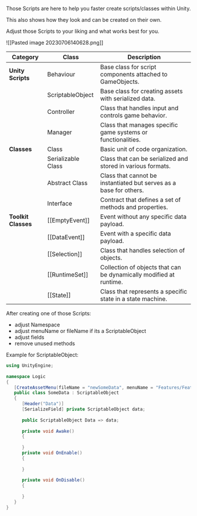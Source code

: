 
Those Scripts are here to help you faster create scripts/classes within Unity.

This also shows how they look and can be created on their own.

Adjust those Scripts to your liking and what works best for you.

![[Pasted image 20230706140628.png]]

|Category|Class|Description|
|---|---|---|
|**Unity Scripts**|Behaviour|Base class for script components attached to GameObjects.|
||ScriptableObject|Base class for creating assets with serialized data.|
||Controller|Class that handles input and controls game behavior.|
||Manager|Class that manages specific game systems or functionalities.|
|**Classes**|Class|Basic unit of code organization.|
||Serializable Class|Class that can be serialized and stored in various formats.|
||Abstract Class|Class that cannot be instantiated but serves as a base for others.|
||Interface|Contract that defines a set of methods and properties.|
|**Toolkit Classes**|[[EmptyEvent]]|Event without any specific data payload.|
||[[DataEvent]]|Event with a specific data payload.|
||[[Selection]]|Class that handles selection of objects.|
||[[RuntimeSet]]|Collection of objects that can be dynamically modified at runtime.|
||[[State]]|Class that represents a specific state in a state machine.|

After creating one of those Scripts:
-  adjust Namespace
-  adjust menuName or fileName if its a ScriptableObject
-  adjust fields
-  remove unused methods

Example for ScriptableObject:

```csharp
using UnityEngine;  
  
namespace Logic  
{  
   [CreateAssetMenu(fileName = "newSomeData", menuName = "Features/FeatureA/SomeData")]  
   public class SomeData : ScriptableObject  
   {
      [Header("Data")]
      [SerializeField] private ScriptableObject data;
      
      public ScriptableObject Data => data;
      
      private void Awake()
      {     
      
      }  
      private void OnEnable()
      {
      
      }
      
      private void OnDisable()  
      {
      
      }  
   }
}
```
